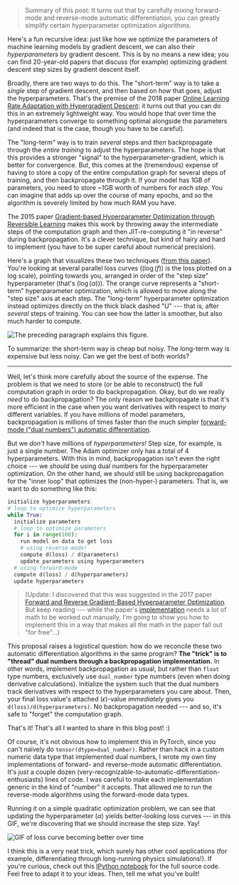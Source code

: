 >  Summary of this post: It turns out that by carefully mixing forward-mode and
>  reverse-mode automatic differentiation, you can greatly simplify certain
>  hyperparameter optimization algorithms.

Here's a fun recursive idea: just like how we optimize the parameters of
machine learning models by gradient descent, we can also their
_hyperparameters_ by gradient descent. This is by no means a new idea; you can
find 20-year-old papers that discuss (for example) optimizing gradient descent
step sizes by gradient descent itself.

Broadly, there are two ways to do this. The "short-term" way is to take a
_single_  step of gradient descent, and then based on how that goes, adjust the
hyperparameters. That's the premise of the 2018 paper [Online Learning Rate
Adaptation with Hypergradient Descent](https://arxiv.org/abs/1703.04782): it
turns out that you can do this in an extremely lightweight way. You would hope
that over time the hyperparameters converge to something optimal alongside the
parameters (and indeed that is the case, though you have to be careful).

The "long-term" way is to train _several_ steps and _then_ backpropagate
through the _entire training_ to adjust the hyperparameters. The hope is that
this provides a stronger "signal" to the hyperparameter-gradient, which is
better for convergence. But, this comes at the (tremendous) expense of having
to store a copy of the entire computation graph for several steps of training,
and then backpropagate through it. If your model has 1GB of parameters, you
need to store ~1GB worth of numbers for _each step_. You can imagine that adds
up over the course of many epochs, and so the algorithm is severely limited by
how much RAM you have.

The 2015 paper [Gradient-based Hyperparameter Optimization through Reversible
Learning](https://arxiv.org/abs/1502.03492) makes this work by throwing away
the intermediate steps of the computation graph and then JIT-re-computing it
"in reverse" during backpropagation. It's a clever technique, but kind of hairy
and hard to implement (you have to be super careful about numerical precision).

Here's a graph that visualizes these two techniques ([from this
paper](https://arxiv.org/abs/1909.13371)). You're looking at several parallel
loss curves (($\log(f)$) is the loss plotted on a log scale), pointing towards
you, arranged in order of the "step size" hyperparameter
(that's ($\log(\alpha)$)). The orange curve represents a "short-term"
hyperparameter optimization, which is allowed to move along the "step size"
axis at each step. The "long-term" hyperparameter optimization instead
optimizes directly on the thick black dashed "U" --- that is, after _several_
steps of training. You can see how the latter is smoother, but also much harder
to compute.

![The preceding paragraph explains this
figure.](static/hybrid-hyperoptimization/fig-metasurface.png)

To summarize: the short-term way is cheap but noisy. The long-term way is
expensive but less noisy. Can we get the best of both worlds?

---

Well, let's think more carefully about the source of the expense. The problem
is that we need to store (or be able to reconstruct) the full computation graph
in order to do backpropagation. Okay, but do we really _need_ to do
backpropagation? The only reason we backpropagate is that it's more efficient
in the case when you want derivatives with respect to _many_ different
variables. If you have millions of model parameters, backpropagation is
millions of times faster than the much simpler [forward-mode ("dual numbers")
automatic
differentiation](https://en.wikipedia.org/wiki/Automatic_differentiation#Automatic_differentiation_using_dual_numbers).

But we _don't_ have millions of _hyperparameters!_ Step size, for example, is
just a single number. The Adam optimizer only has a total of 4 hyperparameters.
With this in mind, backpropagation isn't even the right choice --- we _should_
be using dual numbers for the hyperparameter optimization. On the other hand,
we should still be using backpropagation for the "inner loop" that optimizes
the (non-hyper-) parameters. That is, we want to do something like this:

```python
initialize hyperparameters
# loop to optimize hyperparameters
while True:
  initialize parameters
  # loop to optimize parameters
  for i in range(100):
    run model on data to get loss
    # using reverse-mode!
    compute d(loss) / d(parameters)
    update parameters using hyperparameters
  # using forward-mode
  compute d(loss) / d(hyperparameters)
  update hyperparameters
```

> (Update: I discovered that this was suggested in the 2017 paper [Forward and
> Reverse Gradient-Based Hyperparameter
> Optimization](https://arxiv.org/abs/1703.01785). But keep reading --- while
> the paper's
> [implementation](https://github.com/lucfra/FAR-HO/blob/master/far_ho/hyper_gradients.py#L375)
> needs a lot of math to be worked out manually, I'm going to show you how to
> implement this in a way that makes all the math in the paper fall out "for
> free"...)

This proposal raises a logistical question: how do we reconcile these two
automatic differentiation algorithms in the same program? **The "trick" is to
"thread" dual numbers through a backpropagation implementation.** In other
words, implement backpropagation as usual, but rather than `float` type
numbers, exclusively use `dual_number` type numbers (even when doing derivative
calculations). Initialize the system such that the dual numbers track
derivatives with respect to the hyperparameters you care about. Then, your
final loss value's attached ($\epsilon$)-value _immediately_ gives you
`d(loss)/d(hyperparameters)`. No backpropagation needed --- and so, it's safe
to "forget" the computation graph.

That's it! That's all I wanted to share in this blog post! :)

Of course, it's not obvious how to implement this in PyTorch, since you can't
naïvely do `tensor(dtype=dual_number)`. Rather than hack in a custom numeric
data type that implemented dual numbers, I wrote my own tiny implementations of
forward- and reverse-mode automatic differentiation. It's just a couple dozen
(very-recognizable-to-automatic-differentiation-enthusiasts) lines of code. I
was careful to make each implementation generic in the kind of "number" it
accepts. That allowed me to run the reverse-mode algorithms using the
forward-mode data types.

Running it on a simple quadratic optimization problem, we can see that updating
the hyperparameter ($\alpha$) yields better-looking loss curves --- in this
GIF, we're discovering that we should increase the step size. Yay!

![GIF of loss curve becoming better over
time](static/hybrid-hyperoptimization/loss.gif)

I think this is a very neat trick, which surely has other cool applications
(for example, differentiating through long-running physics simulations!). If
you're curious, check out this [IPython
notebook](static/hybrid-hyperoptimization/hybrid-hyperoptimization.ipynb) for
the full source code. Feel free to adapt it to your ideas. Then, tell me what
you've built!


